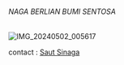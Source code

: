 ###### NAGA BERLIAN BUMI SENTOSA


![IMG_20240502_005617](https://github.com/githulo/0_0/assets/172950822/f7bce586-34dc-4fc4-9181-e8facaf51b93)



contact : [Saut Sinaga](mailto:saut@naga.uno?subject=[From%20Website]%20Info%20Penawaran%20Kerjasama)

<!---
githulo/githulo is a ✨ special ✨ repository because its `README.md` (this file) appears on your GitHub profile.
You can click the Preview link to take a look at your changes.
--->
